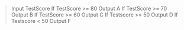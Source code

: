 >Input TestScore
>If TestScore >= 80 Output A
>If TestScore >= 70 Output B
>If TestScore >= 60 Output C
>If Testscore >= 50 Output D
>If Testscore < 50 Output F

